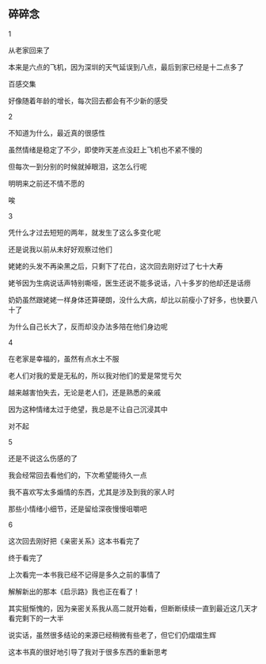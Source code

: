 ## 碎碎念
1

从老家回来了

本来是六点的飞机，因为深圳的天气延误到八点，最后到家已经是十二点多了

百感交集

好像随着年龄的增长，每次回去都会有不少新的感受

2

不知道为什么，最近真的很感性

虽然情绪是稳定了不少，即使昨天差点没赶上飞机也不紧不慢的

但每次一到分别的时候就掉眼泪，这怎么行呢

明明来之前还不情不愿的

唉

3

凭什么才过去短短的两年，就发生了这么多变化呢

还是说我以前从未好好观察过他们

姥姥的头发不再染黑之后，只剩下了花白，这次回去刚好过了七十大寿

姥爷因为生病说话声特别嘶哑，医生还说不能多说话，八十多岁的他却还是话痨

奶奶虽然跟姥姥一样身体还算硬朗，没什么大病，却比以前瘦小了好多，也快要八十了

为什么自己长大了，反而却没办法多陪在他们身边呢

4

在老家是幸福的，虽然有点水土不服

老人们对我的爱是无私的，所以我对他们的爱是常觉亏欠

越来越害怕失去，无论是老人们，还是熟悉的亲戚

因为这种情绪太过于绝望，我总是不让自己沉浸其中

对不起

5

还是不说这么伤感的了

我会经常回去看他们的，下次希望能待久一点

我不喜欢写太多煽情的东西，尤其是涉及到我的家人时

那些小情绪小细节，还是留给深夜慢慢咀嚼吧

6

这次回去刚好把《亲密关系》这本书看完了

终于看完了

上次看完一本书我已经不记得是多久之前的事情了

解解新出的那本《启示路》我也正在看了！

其实挺惭愧的，因为亲密关系我从高二就开始看，但断断续续一直到最近这几天才看完剩下的一大半

说实话，虽然很多结论的来源已经稍微有些老了，但它们仍熠熠生辉

这本书真的很好地引导了我对于很多东西的重新思考

